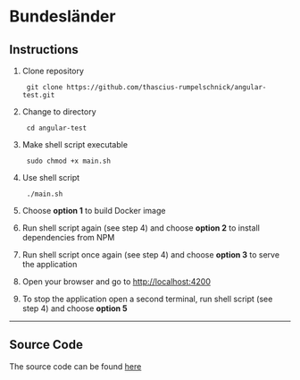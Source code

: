 # Bundesländer

## Instructions

1. Clone repository

        git clone https://github.com/thascius-rumpelschnick/angular-test.git

2. Change to directory

        cd angular-test

3. Make shell script executable

        sudo chmod +x main.sh

4. Use shell script

        ./main.sh

5. Choose **option 1** to build Docker image

6. Run shell script again (see step 4) and choose **option 2** to install dependencies from NPM

7. Run shell script once again (see step 4) and choose **option 3** to serve the application

8. Open your browser and go to <http://localhost:4200>

9. To stop the application open a second terminal, run shell script (see step 4) and choose **option 5**

---

## Source Code

The source code can be found [here](./app/src)
